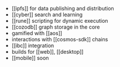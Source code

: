 - [[ipfs]] for data publishing and distribution
- [[cyber]] search and learning
- [[rune]] scripting for dynamic execution
- [[cozodb]] graph storage in the core
- gamified with [[aos]]
- interactions with [[cosmos-sdk]] chains
- [[ibc]] integration
- builds for [[web]], [[desktop]]
- [[mobile]] soon